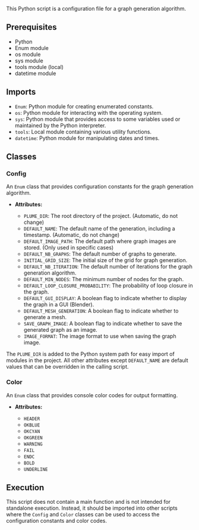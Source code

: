 This Python script is a configuration file for a graph generation algorithm.

## Prerequisites

- Python
- Enum module
- os module
- sys module
- tools module (local)
- datetime module

## Imports

- `Enum`: Python module for creating enumerated constants.
- `os`: Python module for interacting with the operating system.
- `sys`: Python module that provides access to some variables used or maintained by the Python interpreter.
- `tools`: Local module containing various utility functions.
- `datetime`: Python module for manipulating dates and times.

## Classes

### Config

An `Enum` class that provides configuration constants for the graph generation algorithm.

- **Attributes:**
    
    - `PLUME_DIR`: The root directory of the project. (Automatic, do not change)
    - `DEFAULT_NAME`: The default name of the generation, including a timestamp. (Automatic, do not change)
    - `DEFAULT_IMAGE_PATH`: The default path where graph images are stored. (Only used in specific cases)
    - `DEFAULT_NB_GRAPHS`: The default number of graphs to generate.
    - `INITIAL_GRID_SIZE`: The initial size of the grid for graph generation.
    - `DEFAULT_NB_ITERATION`: The default number of iterations for the graph generation algorithm.
    - `DEFAULT_MIN_NODES`: The minimum number of nodes for the graph.
    - `DEFAULT_LOOP_CLOSURE_PROBABILITY`: The probability of loop closure in the graph.
    - `DEFAULT_GUI_DISPLAY`: A boolean flag to indicate whether to display the graph in a GUI (Blender).
    - `DEFAULT_MESH_GENERATION`: A boolean flag to indicate whether to generate a mesh.
    - `SAVE_GRAPH_IMAGE`: A boolean flag to indicate whether to save the generated graph as an image.
    - `IMAGE_FORMAT`: The image format to use when saving the graph image.

The `PLUME_DIR` is added to the Python system path for easy import of modules in the project. All other attributes except `DEFAULT_NAME` are default values that can be overridden in the calling script.

### Color

An `Enum` class that provides console color codes for output formatting.

- **Attributes:**
    
    - `HEADER`
    - `OKBLUE`
    - `OKCYAN`
    - `OKGREEN`
    - `WARNING`
    - `FAIL`
    - `ENDC`
    - `BOLD`
    - `UNDERLINE`

## Execution

This script does not contain a main function and is not intended for standalone execution. Instead, it should be imported into other scripts where the `Config` and `Color` classes can be used to access the configuration constants and color codes.